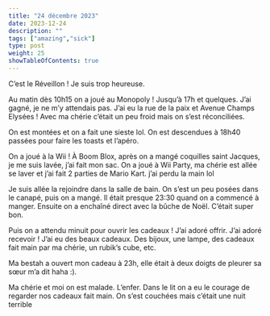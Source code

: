 ```yaml
---
title: "24 décembre 2023"
date: 2023-12-24
description: ""
tags: ["amazing","sick"]
type: post
weight: 25
showTableOfContents: true
---
```


C’est le Réveillon ! Je suis trop heureuse. 

Au matin dès 10h15 on a joué au Monopoly ! Jusqu’à 17h et quelques. J’ai gagné, je ne m’y attendais pas. J’ai eu la rue de la paix et Avenue Champs Elysées ! Avec ma chérie c’était un peu froid mais on s’est réconciliées. 

On est montées et on a fait une sieste lol. On est descendues à 18h40 passées pour faire les toasts et l’apéro.

On a joué à la Wii ! À Boom Blox, après on a mangé coquilles saint Jacques, je me suis lavée, j’ai fait mon sac. On a joué à Wii Party, ma chérie est allée se laver et j’ai fait 2 parties de Mario Kart. j’ai perdu la main lol

Je suis allée la rejoindre dans la salle de bain. On s’est un peu posées dans le canapé, puis on a mangé. Il était presque 23:30 quand on a commencé à manger. Ensuite on a enchaîné direct avec la bûche de Noël. C’était super bon. 

Puis on a attendu minuit pour ouvrir les cadeaux ! J’ai adoré offrir. J’ai adoré recevoir ! J’ai eu des beaux cadeaux. Des bijoux, une lampe, des cadeaux fait main par ma chérie, un rubik’s cube, etc. 

Ma bestah a ouvert mon cadeau à 23h, elle était à deux doigts de pleurer sa sœur m’a dit haha :). 

Ma chérie et moi on est malade. L’enfer. Dans le lit on a eu le courage de regarder nos cadeaux fait main. On s’est couchées mais c’était une nuit terrible